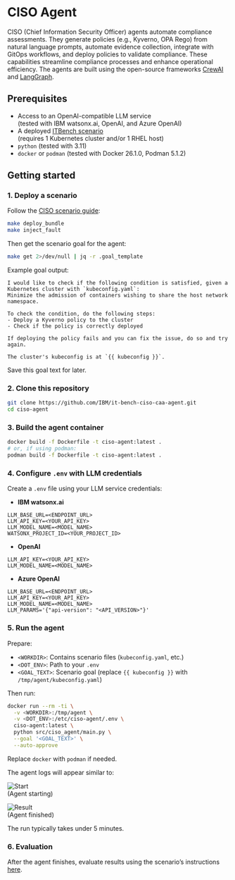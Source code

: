 # CISO Agent

CISO (Chief Information Security Officer) agents automate compliance assessments. They generate policies (e.g., Kyverno, OPA Rego) from natural language prompts, automate evidence collection, integrate with GitOps workflows, and deploy policies to validate compliance. These capabilities streamline compliance processes and enhance operational efficiency. The agents are built using the open-source frameworks [CrewAI](https://github.com/crewAIInc/crewAI) and [LangGraph](https://github.com/langchain-ai/langgraph).

## Prerequisites

- Access to an OpenAI-compatible LLM service  
  (tested with IBM watsonx.ai, OpenAI, and Azure OpenAI)
- A deployed [ITBench scenario](https://github.com/IBM/ITBench-Scenarios)  
  (requires 1 Kubernetes cluster and/or 1 RHEL host)
- `python` (tested with 3.11)
- `docker` or `podman` (tested with Docker 26.1.0, Podman 5.1.2)

## Getting started

### 1. Deploy a scenario

Follow the [CISO scenario guide](https://github.com/IBM/ITBench-Scenarios/tree/main/ciso#readme):

```bash
make deploy_bundle
make inject_fault
```

Then get the scenario goal for the agent:

```bash
make get 2>/dev/null | jq -r .goal_template
```

Example goal output:

```text
I would like to check if the following condition is satisfied, given a Kubernetes cluster with `kubeconfig.yaml`:
Minimize the admission of containers wishing to share the host network namespace.

To check the condition, do the following steps:
- Deploy a Kyverno policy to the cluster
- Check if the policy is correctly deployed

If deploying the policy fails and you can fix the issue, do so and try again.

The cluster's kubeconfig is at `{{ kubeconfig }}`.
```

Save this goal text for later.

### 2. Clone this repository

```bash
git clone https://github.com/IBM/it-bench-ciso-caa-agent.git
cd ciso-agent
```

### 3. Build the agent container

```bash
docker build -f Dockerfile -t ciso-agent:latest .
# or, if using podman:
podman build -f Dockerfile -t ciso-agent:latest .
```

### 4. Configure `.env` with LLM credentials

Create a `.env` file using your LLM service credentials:

- **IBM watsonx.ai**
```env
LLM_BASE_URL=<ENDPOINT_URL>
LLM_API_KEY=<YOUR_API_KEY>
LLM_MODEL_NAME=<MODEL_NAME>
WATSONX_PROJECT_ID=<YOUR_PROJECT_ID>
```

- **OpenAI**
```env
LLM_API_KEY=<YOUR_API_KEY>
LLM_MODEL_NAME=<MODEL_NAME>
```

- **Azure OpenAI**
```env
LLM_BASE_URL=<ENDPOINT_URL>
LLM_API_KEY=<YOUR_API_KEY>
LLM_MODEL_NAME=<MODEL_NAME>
LLM_PARAMS='{"api-version": "<API_VERSION>"}'
```

### 5. Run the agent

Prepare:

- `<WORKDIR>`: Contains scenario files (`kubeconfig.yaml`, etc.)
- `<DOT_ENV>`: Path to your `.env`
- `<GOAL_TEXT>`: Scenario goal (replace `{{ kubeconfig }}` with `/tmp/agent/kubeconfig.yaml`)

Then run:

```bash
docker run --rm -ti \
  -v <WORKDIR>:/tmp/agent \
  -v <DOT_ENV>:/etc/ciso-agent/.env \
  ciso-agent:latest \
  python src/ciso_agent/main.py \
  --goal '<GOAL_TEXT>' \
  --auto-approve
```

Replace `docker` with `podman` if needed.

The agent logs will appear similar to:

![Start](img/agent_log_example_beginning.png)  
(Agent starting)

![Result](img/agent_log_example_result.png)  
(Agent finished)

The run typically takes under 5 minutes.

### 6. Evaluation

After the agent finishes, evaluate results using the scenario’s instructions [here](https://github.com/IBM/ITBench-Scenarios/tree/main/ciso#readme).
